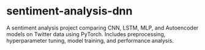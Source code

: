 # sentiment-analysis-dnn
A sentiment analysis project comparing CNN, LSTM, MLP, and Autoencoder models on Twitter data using PyTorch. Includes preprocessing, hyperparameter tuning, model training, and performance analysis.
